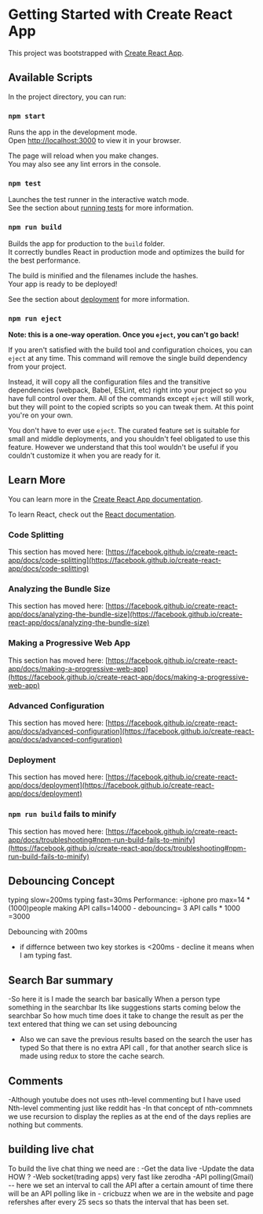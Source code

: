 # Getting Started with Create React App

This project was bootstrapped with [Create React App](https://github.com/facebook/create-react-app).

## Available Scripts

In the project directory, you can run:

### `npm start`

Runs the app in the development mode.\
Open [http://localhost:3000](http://localhost:3000) to view it in your browser.

The page will reload when you make changes.\
You may also see any lint errors in the console.

### `npm test`

Launches the test runner in the interactive watch mode.\
See the section about [running tests](https://facebook.github.io/create-react-app/docs/running-tests) for more information.

### `npm run build`

Builds the app for production to the `build` folder.\
It correctly bundles React in production mode and optimizes the build for the best performance.

The build is minified and the filenames include the hashes.\
Your app is ready to be deployed!

See the section about [deployment](https://facebook.github.io/create-react-app/docs/deployment) for more information.

### `npm run eject`

**Note: this is a one-way operation. Once you `eject`, you can't go back!**

If you aren't satisfied with the build tool and configuration choices, you can `eject` at any time. This command will remove the single build dependency from your project.

Instead, it will copy all the configuration files and the transitive dependencies (webpack, Babel, ESLint, etc) right into your project so you have full control over them. All of the commands except `eject` will still work, but they will point to the copied scripts so you can tweak them. At this point you're on your own.

You don't have to ever use `eject`. The curated feature set is suitable for small and middle deployments, and you shouldn't feel obligated to use this feature. However we understand that this tool wouldn't be useful if you couldn't customize it when you are ready for it.

## Learn More

You can learn more in the [Create React App documentation](https://facebook.github.io/create-react-app/docs/getting-started).

To learn React, check out the [React documentation](https://reactjs.org/).

### Code Splitting

This section has moved here: [https://facebook.github.io/create-react-app/docs/code-splitting](https://facebook.github.io/create-react-app/docs/code-splitting)

### Analyzing the Bundle Size

This section has moved here: [https://facebook.github.io/create-react-app/docs/analyzing-the-bundle-size](https://facebook.github.io/create-react-app/docs/analyzing-the-bundle-size)

### Making a Progressive Web App

This section has moved here: [https://facebook.github.io/create-react-app/docs/making-a-progressive-web-app](https://facebook.github.io/create-react-app/docs/making-a-progressive-web-app)

### Advanced Configuration

This section has moved here: [https://facebook.github.io/create-react-app/docs/advanced-configuration](https://facebook.github.io/create-react-app/docs/advanced-configuration)

### Deployment

This section has moved here: [https://facebook.github.io/create-react-app/docs/deployment](https://facebook.github.io/create-react-app/docs/deployment)

### `npm run build` fails to minify

This section has moved here: [https://facebook.github.io/create-react-app/docs/troubleshooting#npm-run-build-fails-to-minify](https://facebook.github.io/create-react-app/docs/troubleshooting#npm-run-build-fails-to-minify)


## Debouncing Concept

typing slow=200ms
typing fast=30ms
Performance:
    -iphone pro max=14 * (1000)people making API calls=14000
    - debouncing= 3 API calls * 1000 =3000

Debouncing with 200ms 
- if differnce between two key storkes is <200ms - decline it means when I am typing fast.

## Search Bar summary
 -So here it is I made the search bar basically When a person type something in the searchbar Its like suggestions starts coming below
 the searchbar So how much time does it take to change the result as per the text entered that thing we can set using debouncing 
 - Also we can save the previous results based on the search the user has typed So that there is no extra API call , for that another search slice is made using redux to store the cache search.

 ## Comments 
 -Although youtube does not uses nth-level commenting but I have used Nth-level commenting just like reddit has 
 -In that concept of nth-commnets we use recursion to display the replies as at the end of the days replies are nothing but comments.

## building live chat 

  To build the live chat thing we need are :
    -Get the data live
    -Update the data
   HOW ?
    -Web socket(trading apps) very fast like zerodha
    -API polling(Gmail) -- here we set an interval to call the API after a certain amount of time there will be an API polling like in - cricbuzz when we are in the website and page refershes after every 25 secs so thats the interval that has been set.




